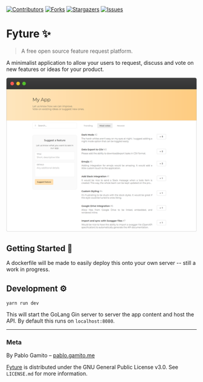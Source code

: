 <!-- PROJECT SHIELDS -->
<!--
*** See the bottom of this document for the declaration of the reference variables
*** for contributors-url, forks-url, etc.
*** https://www.markdownguide.org/basic-syntax/#reference-style-links
-->
[![Contributors][contributors-shield]][contributors-url]
[![Forks][forks-shield]][forks-url]
[![Stargazers][stars-shield]][stars-url]
[![Issues][issues-shield]][issues-url]

# Fyture :sparkles:
> A free open source feature request platform.

A minimalist application to allow your users to request, discuss and vote on new features or ideas for your product.

![](./examples/images/desktop-home-page.png)

## Getting Started :rocket:

A dockerfile will be made to easily deploy this onto your own server -- still a work in progress.

## Development :gear:

```
yarn run dev
```

This will start the GoLang Gin server to server the app content and host the API. By default this runs on `localhost:8080`.

---

### Meta

By Pablo Gamito – [pablo.gamito.me](https://pablogamito.com)

[Fyture](https://github.com/PabiGamito/fyture) is distributed under the GNU General Public License v3.0. See ``LICENSE.md`` for more information.

<!-- MARKDOWN LINKS & IMAGES -->
<!-- https://www.markdownguide.org/basic-syntax/#reference-style-links -->
[contributors-shield]: https://img.shields.io/github/contributors/PabiGamito/fyture.svg?style=flat-square
[contributors-url]: https://github.com/PabiGamito/fyture/graphs/contributors
[forks-shield]: https://img.shields.io/github/forks/PabiGamito/fyture.svg?style=flat-square
[forks-url]: https://github.com/PabiGamito/fyture/network/members
[stars-shield]: https://img.shields.io/github/stars/PabiGamito/fyture.svg?style=flat-square
[stars-url]: https://github.com/PabiGamito/fyture/stargazers
[issues-shield]: https://img.shields.io/github/issues/PabiGamito/fyture.svg?style=flat-square
[issues-url]: https://github.com/PabiGamito/fyture/issues
